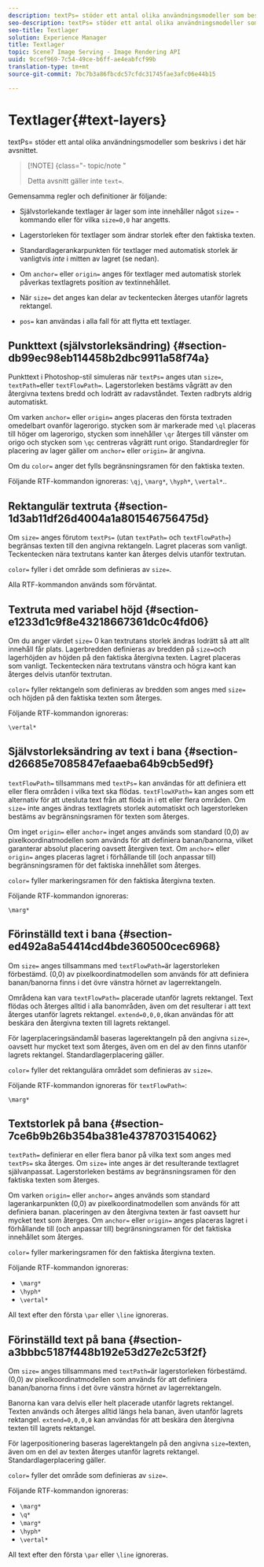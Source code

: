 ```yaml
---
description: textPs= stöder ett antal olika användningsmodeller som beskrivs i det här avsnittet.
seo-description: textPs= stöder ett antal olika användningsmodeller som beskrivs i det här avsnittet.
seo-title: Textlager
solution: Experience Manager
title: Textlager
topic: Scene7 Image Serving - Image Rendering API
uuid: 9ccef969-7c54-49ce-b6ff-ae4eabfcf99b
translation-type: tm+mt
source-git-commit: 7bc7b3a86fbcdc57cfdc31745fae3afc06e44b15

---
```



# Textlager{#text-layers}

textPs= stöder ett antal olika användningsmodeller som beskrivs i det här avsnittet.

>[!NOTE] {class=&quot;- topic/note &quot;
>
>Detta avsnitt gäller inte `text=`.

Gemensamma regler och definitioner är följande:

* Självstorlekande textlager är lager som inte innehåller något `size=` -kommando eller för vilka `size=0,0` har angetts.

* Lagerstorleken för textlager som ändrar storlek efter den faktiska texten.
* Standardlagerankarpunkten för textlager med automatisk storlek är vanligtvis *inte* i mitten av lagret (se nedan).
* Om `anchor=` eller `origin=` anges för textlager med automatisk storlek påverkas textlagrets position av textinnehållet.

* När `size=` det anges kan delar av teckentecken återges utanför lagrets rektangel.
* `pos=` kan användas i alla fall för att flytta ett textlager.

## Punkttext (självstorleksändring) {#section-db99ec98eb114458b2dbc9911a58f74a}

Punkttext i Photoshop-stil simuleras när `textPs=` anges utan `size=`, `textPath=`eller `textFlowPath=`. Lagerstorleken bestäms vågrätt av den återgivna textens bredd och lodrätt av radavståndet. Texten radbryts aldrig automatiskt.

Om varken `anchor=` eller `origin=` anges placeras den första textraden omedelbart ovanför lagerorigo. stycken som är markerade med `\ql` placeras till höger om lagerorigo, stycken som innehåller `\qr` återges till vänster om origo och stycken som `\qc` centreras vågrätt runt origo. Standardregler för placering av lager gäller om `anchor=` eller `origin=` är angivna.

Om du `color=` anger det fylls begränsningsramen för den faktiska texten.

Följande RTF-kommandon ignoreras: `\qj`, `\marg*`, `\hyph*`, `\vertal*`..

## Rektangulär textruta {#section-1d3ab11df26d4004a1a801546756475d}

Om `size=` anges förutom `textPs=` (utan `textPath=` och `textFlowPath=`) begränsas texten till den angivna rektangeln. Lagret placeras som vanligt. Teckentecken nära textrutans kanter kan återges delvis utanför textrutan.

`color=` fyller i det område som definieras av `size=`.

Alla RTF-kommandon används som förväntat.

## Textruta med variabel höjd {#section-e1233d1c9f8e43218667361dc0c4fd06}

Om du anger värdet `size=` 0 kan textrutans storlek ändras lodrätt så att allt innehåll får plats. Lagerbredden definieras av bredden på `size=`och lagerhöjden av höjden på den faktiska återgivna texten. Lagret placeras som vanligt. Teckentecken nära textrutans vänstra och högra kant kan återges delvis utanför textrutan.

`color=` fyller rektangeln som definieras av bredden som anges med `size=` och höjden på den faktiska texten som återges.

Följande RTF-kommandon ignoreras:

`\vertal*`

## Självstorleksändring av text i bana {#section-d26685e7085847efaaeba64b9cb5ed9f}

`textFlowPath=` tillsammans med `textPs=` kan användas för att definiera ett eller flera områden i vilka text ska flödas. `textFlowXPath=` kan anges som ett alternativ för att utesluta text från att flöda in i ett eller flera områden. Om `size=` inte anges ändras textlagrets storlek automatiskt och lagerstorleken bestäms av begränsningsramen för texten som återges.

Om inget `origin=` eller `anchor=` inget anges används som standard (0,0) av pixelkoordinatmodellen som används för att definiera banan/banorna, vilket garanterar absolut placering oavsett återgiven text. Om `anchor=` eller `origin=` anges placeras lagret i förhållande till (och anpassar till) begränsningsramen för det faktiska innehållet som återges.

`color=` fyller markeringsramen för den faktiska återgivna texten.

Följande RTF-kommandon ignoreras:

`\marg*`

## Förinställd text i bana {#section-ed492a8a54414cd4bde360500cec6968}

Om `size=` anges tillsammans med `textFlowPath=`är lagerstorleken förbestämd. (0,0) av pixelkoordinatmodellen som används för att definiera banan/banorna finns i det övre vänstra hörnet av lagerrektangeln.

Områdena kan vara `textFlowPath=` placerade utanför lagrets rektangel. Text flödas och återges alltid i alla banområden, även om det resulterar i att text återges utanför lagrets rektangel. `extend=0,0,0,0`kan användas för att beskära den återgivna texten till lagrets rektangel.

För lagerplaceringsändamål baseras lagerektangeln på den angivna `size=`, oavsett hur mycket text som återges, även om en del av den finns utanför lagrets rektangel. Standardlagerplacering gäller.

`color=` fyller det rektangulära området som definieras av `size=`.

Följande RTF-kommandon ignoreras för `textFlowPath=`:

`\marg*`

## Textstorlek på bana {#section-7ce6b9b26b354ba381e4378703154062}

`textPath=` definierar en eller flera banor på vilka text som anges med `textPs=` ska återges. Om `size=` inte anges är det resulterande textlagret självanpassat. Lagerstorleken bestäms av begränsningsramen för den faktiska texten som återges.

Om varken `origin=` eller `anchor=` anges används som standard lagerankarpunkten (0,0) av pixelkoordinatmodellen som används för att definiera banan. placeringen av den återgivna texten är fast oavsett hur mycket text som återges. Om `anchor=` eller `origin=` anges placeras lagret i förhållande till (och anpassar till) begränsningsramen för det faktiska innehållet som återges.

`color=` fyller markeringsramen för den faktiska återgivna texten.

Följande RTF-kommandon ignoreras:

* `\marg*`
* `\hyph*`
* `\vertal*`

All text efter den första `\par` eller `\line` ignoreras.

## Förinställd text på bana {#section-a3bbbc5187f448b192e53d27e2c53f2f}

Om `size=` anges tillsammans med `textPath=`är lagerstorleken förbestämd. (0,0) av pixelkoordinatmodellen som används för att definiera banan/banorna finns i det övre vänstra hörnet av lagerrektangeln.

Banorna kan vara delvis eller helt placerade utanför lagrets rektangel. Texten används och återges alltid längs hela banan, även utanför lagrets rektangel. `extend=0,0,0,0` kan användas för att beskära den återgivna texten till lagrets rektangel.

För lagerpositionering baseras lagerektangeln på den angivna `size=`texten, även om en del av texten återges utanför lagrets rektangel. Standardlagerplacering gäller.

`color=` fyller det område som definieras av `size=`.

Följande RTF-kommandon ignoreras:

* `\marg*`
* `\q*`
* `\marg*`
* `\hyph*`
* `\vertal*`

All text efter den första `\par` eller `\line` ignoreras.
